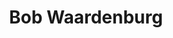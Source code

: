 ---
category: residents
layout: post
title: Bob Waardenburg
profession: fine arts
website: www.bobwaardenburg.com
website2: www.wemakecarpets.nl
image: /images/residents/bobwaardenburg_01.png
---